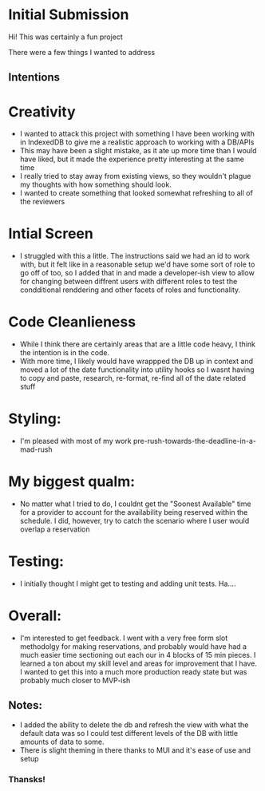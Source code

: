 # Initial Submission

Hi! This was certainly a fun project

There were a few things I wanted to address

## Intentions
# Creativity
  - I wanted to attack this project with something I have been working with in IndexedDB to give me a realistic approach to working with a DB/APIs
  - This may have been a slight mistake, as it ate up more time than I would have liked, but it made the experience pretty interesting at the same time
  - I really tried to stay away from existing views, so they wouldn't plague my thoughts with how something should look. 
  - I wanted to create something that looked somewhat refreshing to all of the reviewers

# Intial Screen
  -  I struggled with this a little. The instructions said we had an id to work with, but it felt like in a reasonable setup we'd have some sort of role to go off of too, so I added that in and made a developer-ish view to allow for changing between diffrent users with different roles to test the condditional renddering and other facets of roles and functionality.

# Code Cleanlieness
  - While I think there are certainly areas that are a little code heavy, I think the intention is in the code.
  - With more time, I likely would have wrappped the DB up in context and moved a lot of the date functionality into utility hooks so I wasnt having to copy and paste, research, re-format, re-find
    all of the date related stuff

# Styling: 
  - I'm pleased with most of my work pre-rush-towards-the-deadline-in-a-mad-rush

# My biggest qualm:
  - No matter what I tried to do, I couldnt get the "Soonest Available" time for a provider to account for the availability being reserved within the schedule. I did, however, try to catch the scenario where I user would overlap a reservation

# Testing:
  - I initially thought I might get to testing and adding unit tests. Ha....

# Overall:
  - I'm interested to get feedback. I went with a very free form slot methodolgy for making reservations, and probably would have had a much easier time sectioning out each our in 4 blocks of 15 min pieces. I learned a ton about my skill level and areas for improvement that I have. I wanted to get this into a much more production ready state but was probably much closer to MVP-ish

## Notes:
  - I added the ability to delete the db and refresh the view with what the default data was so I could test different levels of the DB with little amounts of data to some.
  - There is slight theming in there thanks to MUI and it's ease of use and setup

### Thansks!


 
